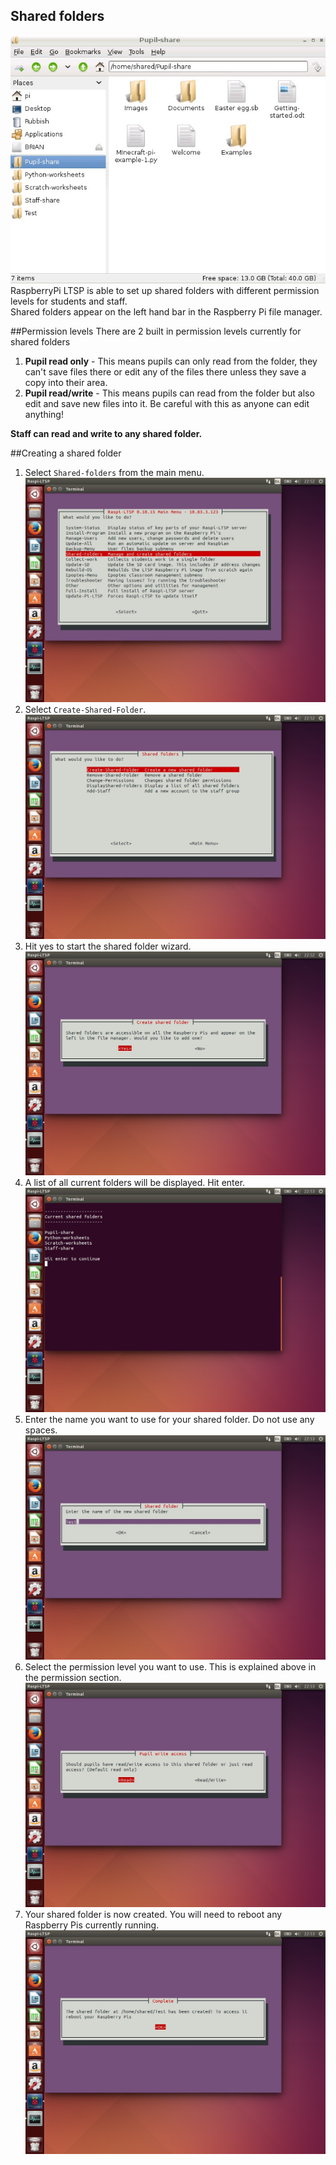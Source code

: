 Shared folders
-----------------------------
![](../images/Shared-folders-8.jpeg) 
RaspberryPi LTSP is able to set up shared folders with different permission levels for students and staff.   
Shared folders appear on the left hand bar in the Raspberry Pi file manager.   

##Permission levels
There are 2 built in permission levels currently for shared folders
1. **Pupil read only** - This means pupils can only read from the folder, they can't save files there or edit any of the files there unless they save a copy into their area.   
2. **Pupil read/write** - This means pupils can read from the folder but also edit and save new files into it. Be careful with this as anyone can edit anything!   
    
**Staff can read and write to any shared folder.**

##Creating a shared folder

1. Select ```Shared-folders``` from the main menu.   
![](../images/Shared-folders-1.jpeg)   
2. Select ```Create-Shared-Folder```.  
![](../images/Shared-folders-2.jpeg)  
3. Hit yes to start the shared folder wizard.  
![](../images/Shared-folders-3.jpeg)   
4. A list of all current folders will be displayed. Hit enter.   
![](../images/Shared-folders-4.jpeg)   
5. Enter the name you want to use for your shared folder. Do not use any spaces.   
![](../images/Shared-folders-5.jpeg)   
6. Select the permission level you want to use. This is explained above in the permission section.  
![](../images/Shared-folders-6.jpeg)  
7. Your shared folder is now created. You will need to reboot any Raspberry Pis currently running.   
![](../images/Shared-folders-7.jpeg)  


